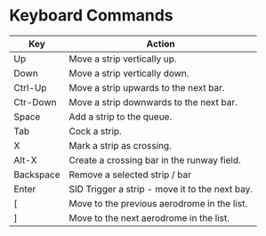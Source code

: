 # Keyboard Commands

| Key | Action |
|---------|-------------|
| Up | Move a strip vertically up. |
| Down | Move a strip vertically down. |
| Ctrl-Up | Move a strip upwards to the next bar. |
| Ctr-Down | Move a strip downwards to the next bar. |
| Space | Add a strip to the queue. |
| Tab | Cock a strip. |
| X | Mark a strip as crossing. |
| Alt-X | Create a crossing bar in the runway field. |
| Backspace | Remove a selected strip / bar |
| Enter | SID Trigger a strip - move it to the next bay. |
| \[ | Move to the previous aerodrome in the list. |
| \] | Move to the next aerodrome in the list.
